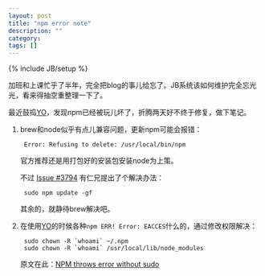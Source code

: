 ```yaml
---
layout: post
title: "npm error note"
description: ""
category: 
tags: []
---
```

{% include JB/setup %}

加班和上课忙乎了半年，完全把blog的事儿给忘了。JB系统该如何维护完全忘光光，看来得抽空重整理一下了。

最近鼓捣[YO][YO]，发现npm已经被玩儿坏了，折腾两天好不终于修复，做下笔记。

1. brew和node似乎有点儿兼容问题，更新npm可能会报错：

		Error: Refusing to delete: /usr/local/bin/npm
	
	官方推荐还是用打包好的安装包安装node为上策。
	
	不过 [Issue #3794][#3794] 有仁兄提出了个解决办法：

		sudo npm update -gf
	
	其余的，就静待brew解决吧。

2. 在使用[YO][YO]的时候各种`npm ERR! Error: EACCES`什么的，通过修改权限解决：

		sudo chown -R `whoami` ~/.npm
		sudo chown -R `whoami` /usr/local/lib/node_modules
	
	原文在此：[NPM throws error without sudo][stackoverflow_16151018]
		

[YO]: http://yeoman.io
[#3794]: https://github.com/isaacs/npm/issues/3794
[stackoverflow_16151018]: http://stackoverflow.com/questions/16151018/npm-throws-error-without-sudo
